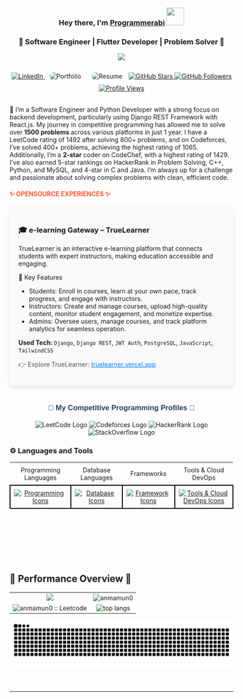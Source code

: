 <h3 align="center">
  Hey there, I'm <a href="https://github.com/programmerabi">Programmerabi</a> 
  <img src="https://media.giphy.com/media/gM5qFksULw54NMWyry/giphy.gif" height="40px" width="40px"/> 
</h3>
<h3 align="center">🌟 Software Engineer | Flutter Developer | Problem Solver 🌟</h3>
 
<p align="center">
  <img src="https://readme-typing-svg.demolab.com/?lines=Addicted%20to%20Competitive%20Programming;Python%20and%20Django%20Developer;3%2B%20Years%20of%20Coding%20Experience;Always%20Learning%20%26%20Growing&font=Fira%20Code&center=true&width=800&height=45&color=ff79c6&vCenter=true&pause=1000&size=25"/>
</p>

<div align="center">
  <a href="https://www.linkedin.com/in/anmamun0/" target="_blank">
    <img src="https://img.shields.io/badge/-LinkedIn-0077B5?style=for-the-badge&logo=linkedin&logoColor=white" alt="LinkedIn"/>
  </a>

  <a href="https://anmamun0.vercel.app/" target="_blank" style="text-decoration: none;">
    <img alt="Portfolio" title="Portfolio" 
         src="https://img.shields.io/badge/🌐%20Portfolio-0080FE?style=for-the-badge&logo=codepen&logoColor=white&labelColor=007BFF&color=000" 
         style="margin: 10px; border-radius: 8px; transition: transform 0.3s;"/>
  </a>
  <a href="https://drive.google.com/file/d/1Z2ZXArYYDHOY3qRCE4xLe9LEry-hgrvy/view?usp=drive_link" target="_blank" style="text-decoration: none;">
    <img alt="Resume" title="Resume" 
         src="https://img.shields.io/badge/📄%20Resume-FF5733?style=for-the-badge&logo=googledrive&logoColor=white&labelColor=D50000&color=fff" 
         style="margin: 10px; border-radius: 8px; transition: transform 0.3s;"/>
  </a>
  
  <a href="https://github.com/anmamun0?tab=repositories&sort=stargazers">
    <img src="https://custom-icon-badges.demolab.com/github/stars/anmamun0?color=FFD700&style=for-the-badge&labelColor=333&logo=star" alt="GitHub Stars"/>
  </a>
  <a href="https://github.com/anmamun0">
    <img src="https://img.shields.io/github/followers/anmamun0?color=236ad3&style=for-the-badge&logo=github&label=Follow" alt="GitHub Followers"/>
  </a>
  <a href="https://github.com/anmamun0">
    <img src="https://komarev.com/ghpvc/?username=anmamun0&style=for-the-badge&color=brightgreen" alt="Profile Views"/>
  </a> 
 

  
</div>

<br>


<!-- Sponsor
   <a href="https://github.com/sponsors/Thinkright20"><img alt="sponsors" title="All Sponsors" src="https://img.shields.io/badge/-All Sponsors-FD9494?style=for-the-badge&logo=GitHub&logoColor=black"/></a>
 <img src="https://media.giphy.com/media/hr9Z9s7a04vh22LHSw/giphy.gif" height="40px" width="40px" />  -->
 <p>   🚀 
 I’m a Software Engineer and Python Developer with a strong focus on backend development, particularly using Django REST Framework with React.js.
My journey in competitive programming has allowed me to solve over <b>1500 problems </b>  across various platforms in just 1 year. I have a LeetCode rating of 1492 after solving 800+ problems, and on Codeforces, I’ve solved 400+ problems, achieving the highest rating of 1065. Additionally, I’m a <b>2-star</b> coder on CodeChef, with a highest rating of 1429. I’ve also earned 5-star rankings on HackerRank
 in Problem Solving, C++, Python, and MySQL, and 4-star in C and Java. I’m always up for a challenge and passionate about solving complex problems with clean, efficient code.
</p>

 




<h4 style="color: #FF5733;">✨ OPENSOURCE EXPERIENCES ✨</h4>

<div style="background-color: #f9f9f9; padding: 20px; border-radius: 10px; box-shadow: 0 4px 10px rgba(0, 0, 0, 0.1);">

### 🎓 e-learning Gateway  –  TrueLearner
 TrueLearner is an interactive e-learning platform that connects students with expert instructors, making education accessible and engaging.

🚀 Key Features
- Students: Enroll in courses, learn at your own pace, track progress, and engage with instructors.
- Instructors: Create and manage courses, upload high-quality content, monitor student engagement, and monetize expertise.
- Admins: Oversee users, manage courses, and track platform analytics for seamless operation.

<b>  Used Tech: </b> `Django`, `Django REST`, `JWT Auth`, `PostgreSQL`, `JavaScript`, `TailwindCSS` 

<p style="color: #555;">👉 Explore TrueLearner: <a href="https://truelearner.vercel.app/" style="color: #0080FE;">truelearner.vercel.app</a></p>
   
</div>

<br>
<p>
  <h3 style="color: #2C3E50; text-align: center; font-family: 'Arial', sans-serif;">🌟 My Competitive Programming Profiles 🌟</h3>
  <div align="center" style="margin: 20px 0;">
    <a href="https://www.leetcode.com/anmamun0/" target="_blank" style="text-decoration: none;">
      <img src="https://img.shields.io/static/v1?message=LeetCode&logo=leetcode&label=&color=000&logoColor=white&labelColor=4A4A4A&style=for-the-badge" alt="LeetCode Logo" />
    </a>
    <a href="https://www.codeforces.com/profile/anmamun0" target="_blank" style="text-decoration: none;">
      <img src="https://img.shields.io/static/v1?message=Codeforces&logo=codeforces&label=&color=2B2B2B&logoColor=FFFFFF&labelColor=4A4A4A&style=for-the-badge" alt="Codeforces Logo" />
    </a>
    <a href="https://www.hackerrank.com/anmamun0/" target="_blank" style="text-decoration: none;">
      <img src="https://img.shields.io/static/v1?message=HackerRank&logo=hackerrank&label=&color=00B48A&logoColor=white&labelColor=4A4A4A&style=for-the-badge" alt="HackerRank Logo" />
    </a>
    <a href="https://stackoverflow.com/users/23257459/anmamun0" target="_blank" style="text-decoration: none;">
      <img src="https://img.shields.io/static/v1?message=StackOverflow&logo=stackoverflow&label=&color=F58025&logoColor=white&labelColor=4A4A4A&style=for-the-badge" alt="StackOverflow Logo" />
    </a> 
  </div>
</p>

 
 
<h3> ⚙️ Languages and Tools </h3>
<div align="center">
  <table style="border-collapse: collapse; width: 100%;">
    <tr>
      <td style="padding: 8px; border: none; text-align: center;">Programming Languages</td>
      <td style="padding: 8px; border: none; text-align: center; text:center;">Database Languages</td>
      <td style="padding: 8px; border: none; text-align: center;">Frameworks</td>
      <td style="padding: 8px; border: none; text-align: center;">Tools & Cloud DevOps</td>
    </tr>
    <tr>
      <td style="padding: 8px; border: 2px solid black; text-align: center;">
        <a href="https://github.com/anmamun0">
          <img src="https://skillicons.dev/icons?i=c,cpp,python,java,js,kotlin" alt="Programming Icons">
        </a>
      </td> 
      <td style="padding: 8px; border: 2px solid black; text-align: center;">
        <a href="https://github.com/anmamun0">
          <img src="https://skillicons.dev/icons?i=mysql,postgresql,sqlite" alt="Database Icons">
        </a>
      </td>
      <td style="padding: 8px; border: 2px solid black; text-align: center;">
        <a href="https://github.com/anmamun0">
          <img src="https://skillicons.dev/icons?i=django,react,flask,tailwind,bootstrap" alt="Framework Icons">
        </a>
      </td>
      <td style="padding: 8px; border: 2px solid black; text-align: center;">
        <a href="https://github.com/anmamun0">
          <img src="https://skillicons.dev/icons?i=git,github,aws,firebase,linux" alt="Tools & Cloud DevOps Icons">
        </a>
      </td>
    </tr>
  </table>
</div>

<br>
<br>
<br>
<br>
<br>
<br>

<h2>🔗 Performance Overview 🌟 </h2> 
 
<div align="center">
 <table>
  <!-- First row: Two images -->
  <tr>
    <td align="center">
      <a href="#">
        <img width="400" src="https://github-readme-streak-stats.herokuapp.com?user=anmamun0&theme=onedark&date_format=M%20j%5B%2C%20Y%5D&dates=737373&ring=DD8484&fire=E25822&stroke=00000000&currStreakNum=DD0D4F&currStreakLabel=A6A6A6&border=FFFFFF&background=161B22" />
      </a>
    </td>
    <td align="center">
      <img width="400" src="https://github-readme-stats.vercel.app/api?username=anmamun0&show_icons=true&theme=transparent&text_color=A6A6A6&icon_color=E25822&bg_color=161B22&border_color=FFFFFF&count_private=true&include_all_commits=true" alt="anmamun0" />
    </td>
  </tr>
  
  <!-- Second row: Language stats and Leetcode badge -->
  <tr>
    <td align="center">
      <img width="400" src="https://leetcode-badge-sage.vercel.app/badge/anmamun0?theme=dark&bgColor=282828&border_radius=10" alt="anmamun0 :: Leetcode" />
    </td>
    <td align="center">
      <img width="350" src="https://github-readme-stats-salesp07.vercel.app/api/top-langs/?username=anmamun0&hide=HTML&langs_count=8&layout=compact&theme=transparent&text_color=A6A6A6&icon_color=E25822&bg_color=161B22&border_color=FFFFFF&border_radius=10&size_weight=0.5&count_weight=0.5&exclude_repo=github-readme-stats" alt="top langs" />
    </td>
  </tr>
</table>

</div> 

<div align="center"> 
  <img src="https://raw.githubusercontent.com/sajjadhossain0/sajjadhossain0/output/snake.svg" alt="Snake animation" />
  <br/><br/><br/>
</div>
<hr/>

